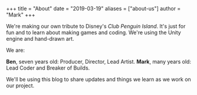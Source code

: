 +++
title = "About"
date = "2019-03-19"
aliases = ["about-us"]
author = "Mark"
+++

We're making our own tribute to Disney's *Club Penguin Island*. It's just for fun
and to learn about making games and coding. We're using the Unity engine and hand-drawn art.

We are:

**Ben**, seven years old: Producer, Director, Lead Artist.
**Mark**, many years old: Lead Coder and Breaker of Builds.

We'll be using this blog to share updates and things we learn as we work on our project.

